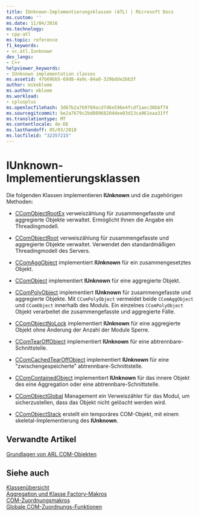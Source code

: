 ```yaml
---
title: IUnknown-Implementierungsklassen (ATL) | Microsoft Docs
ms.custom: ''
ms.date: 11/04/2016
ms.technology:
- cpp-atl
ms.topic: reference
f1_keywords:
- vc.atl.Iunknown
dev_langs:
- C++
helpviewer_keywords:
- IUnknown implementation classes
ms.assetid: 47b69bb5-69d8-4a9c-84a8-329bdde2bb3f
author: mikeblome
ms.author: mblome
ms.workload:
- cplusplus
ms.openlocfilehash: 3d67b2a7b9769acd7d6e596e4fcdf1aec30bbf74
ms.sourcegitcommit: be2a7679c2bd80968204dee03d13ca961eaa31ff
ms.translationtype: MT
ms.contentlocale: de-DE
ms.lasthandoff: 05/03/2018
ms.locfileid: "32357215"
---
```

# <a name="iunknown-implementation-classes"></a>IUnknown-Implementierungsklassen
Die folgenden Klassen implementieren **IUnknown** und die zugehörigen Methoden:  
  
-   [CComObjectRootEx](../atl/reference/ccomobjectrootex-class.md) verweiszählung für zusammengefasste und aggregierte Objekte verwaltet. Ermöglicht Ihnen die Angabe ein Threadingmodell.  
  
-   [CComObjectRoot](../atl/reference/ccomobjectroot-class.md) verweiszählung für zusammengefasste und aggregierte Objekte verwaltet. Verwendet den standardmäßigen Threadingmodell des Servers.  
  
-   [CComAggObject](../atl/reference/ccomaggobject-class.md) implementiert **IUnknown** für ein zusammengesetztes Objekt.  
  
-   [CComObject](../atl/reference/ccomobject-class.md) implementiert **IUnknown** für eine aggregierte Objekt.  
  
-   [CComPolyObject](../atl/reference/ccompolyobject-class.md) implementiert **IUnknown** für zusammengefasste und aggregierte Objekte. Mit `CComPolyObject` vermeidet beide `CComAggObject` und `CComObject` innerhalb des Moduls. Ein einzelnes `CComPolyObject` Objekt verarbeitet die zusammengefasste und aggregierte Fälle.  
  
-   [CComObjectNoLock](../atl/reference/ccomobjectnolock-class.md) implementiert **IUnknown** für eine aggregierte Objekt ohne Änderung der Anzahl der Module Sperre.  
  
-   [CComTearOffObject](../atl/reference/ccomtearoffobject-class.md) implementiert **IUnknown** für eine abtrennbare-Schnittstelle.  
  
-   [CComCachedTearOffObject](../atl/reference/ccomcachedtearoffobject-class.md) implementiert **IUnknown** für eine "zwischengespeicherte" abtrennbare-Schnittstelle.  
  
-   [CComContainedObject](../atl/reference/ccomcontainedobject-class.md) implementiert **IUnknown** für das innere Objekt des eine Aggregation oder eine abtrennbare-Schnittstelle.  
  
-   [CComObjectGlobal](../atl/reference/ccomobjectglobal-class.md) Management ein Verweiszähler für das Modul, um sicherzustellen, dass das Objekt nicht gelöscht werden wird.  
  
-   [CComObjectStack](../atl/reference/ccomobjectstack-class.md) erstellt ein temporäres COM-Objekt, mit einem skeletal-Implementierung des **IUnknown**.  
  
## <a name="related-articles"></a>Verwandte Artikel  
 [Grundlagen von ARL COM-Objekten](../atl/fundamentals-of-atl-com-objects.md)  
  
## <a name="see-also"></a>Siehe auch  
 [Klassenübersicht](../atl/atl-class-overview.md)   
 [Aggregation und Klasse Factory-Makros](../atl/reference/aggregation-and-class-factory-macros.md)   
 [COM-Zuordnungsmakros](../atl/reference/com-map-macros.md)   
 [Globale COM-Zuordnungs-Funktionen](../atl/reference/com-map-global-functions.md)

